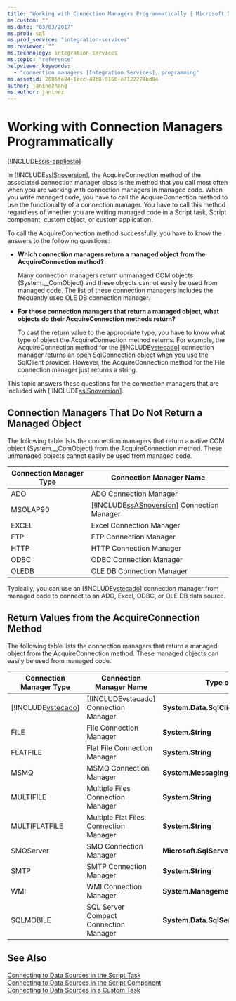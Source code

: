 ```yaml
---
title: "Working with Connection Managers Programmatically | Microsoft Docs"
ms.custom: ""
ms.date: "03/03/2017"
ms.prod: sql
ms.prod_service: "integration-services"
ms.reviewer: ""
ms.technology: integration-services
ms.topic: "reference"
helpviewer_keywords: 
  - "connection managers [Integration Services], programming"
ms.assetid: 2686fe84-1ecc-48b8-9160-e7122274bd84
author: janinezhang
ms.author: janinez
---
```

# Working with Connection Managers Programmatically

[!INCLUDE[ssis-appliesto](../includes/ssis-appliesto-ssvrpluslinux-asdb-asdw-xxx.md)]


  In [!INCLUDE[ssISnoversion](../includes/ssisnoversion-md.md)], the AcquireConnection method of the associated connection manager class is the method that you call most often when you are working with connection managers in managed code. When you write managed code, you have to call the AcquireConnection method to use the functionality of a connection manager. You have to call this method regardless of whether you are writing managed code in a Script task, Script component, custom object, or custom application.  
  
 To call the AcquireConnection method successfully, you have to know the answers to the following questions:  
  
-   **Which connection managers return a managed object from the AcquireConnection method?**  
  
     Many connection managers return unmanaged COM objects (System.__ComObject) and these objects cannot easily be used from managed code. The list of these connection managers includes the frequently used OLE DB connection manager.  
  
-   **For those connection managers that return a managed object, what objects do their AcquireConnection methods return?**  
  
     To cast the return value to the appropriate type, you have to know what type of object the AcquireConnection method returns. For example, the AcquireConnection method for the [!INCLUDE[vstecado](../includes/vstecado-md.md)] connection manager returns an open SqlConnection object when you use the SqlClient provider. However, the AcquireConnection method for the File connection manager just returns a string.  
  
 This topic answers these questions for the connection managers that are included with [!INCLUDE[ssISnoversion](../includes/ssisnoversion-md.md)].  
  
## Connection Managers That Do Not Return a Managed Object  
 The following table lists the connection managers that return a native COM object (System.__ComObject) from the AcquireConnection method. These unmanaged objects cannot easily be used from managed code.  
  
|Connection Manager Type|Connection Manager Name|  
|-----------------------------|-----------------------------|  
|ADO|ADO Connection Manager|  
|MSOLAP90|[!INCLUDE[ssASnoversion](../includes/ssasnoversion-md.md)] Connection Manager|  
|EXCEL|Excel Connection Manager|  
|FTP|FTP Connection Manager|  
|HTTP|HTTP Connection Manager|  
|ODBC|ODBC Connection Manager|  
|OLEDB|OLE DB Connection Manager|  
  
 Typically, you can use an [!INCLUDE[vstecado](../includes/vstecado-md.md)] connection manager from managed code to connect to an ADO, Excel, ODBC, or OLE DB data source.  
  
## Return Values from the AcquireConnection Method  
 The following table lists the connection managers that return a managed object from the AcquireConnection method. These managed objects can easily be used from managed code.  
  
|Connection Manager Type|Connection Manager Name|Type of Return Value|Additional Information|  
|-----------------------------|-----------------------------|--------------------------|----------------------------|  
|[!INCLUDE[vstecado](../includes/vstecado-md.md)]|[!INCLUDE[vstecado](../includes/vstecado-md.md)] Connection Manager|**System.Data.SqlClient.SqlConnection**||  
|FILE|File Connection Manager|**System.String**|Path to the file.|  
|FLATFILE|Flat File Connection Manager|**System.String**|Path to the file.|  
|MSMQ|MSMQ Connection Manager|**System.Messaging.MessageQueue**||  
|MULTIFILE|Multiple Files Connection Manager|**System.String**|Path to one of the files.|  
|MULTIFLATFILE|Multiple Flat Files Connection Manager|**System.String**|Path to one of the files.|  
|SMOServer|SMO Connection Manager|**Microsoft.SqlServer.Management.Smo.Server**||  
|SMTP|SMTP Connection Manager|**System.String**|For example: `SmtpServer=<server name>;UseWindowsAuthentication=True;EnableSsl=False;`|  
|WMI|WMI Connection Manager|**System.Management.ManagementScope**||  
|SQLMOBILE|SQL Server Compact Connection Manager|**System.Data.SqlServerCe.SqlCeConnection**||  
  
## See Also  
 [Connecting to Data Sources in the Script Task](../integration-services/extending-packages-scripting/task/connecting-to-data-sources-in-the-script-task.md)   
 [Connecting to Data Sources in the Script Component](../integration-services/extending-packages-scripting/data-flow-script-component/connecting-to-data-sources-in-the-script-component.md)   
 [Connecting to Data Sources in a Custom Task](../integration-services/extending-packages-custom-objects/task/connecting-to-data-sources-in-a-custom-task.md)  
  
  
